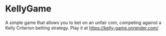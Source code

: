 # KellyGame
A simple game that allows you to bet on an unfair coin, competing against a Kelly Criterion betting strategy.
Play it at https://kelly-game.onrender.com/
